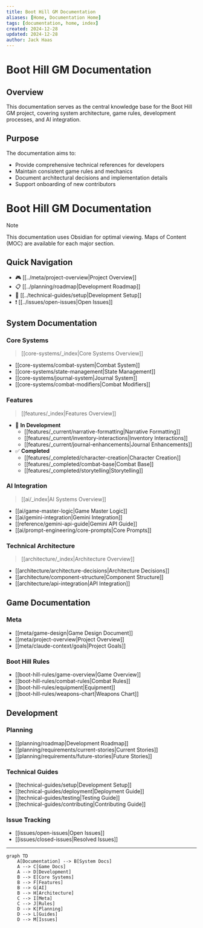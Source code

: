 ```yaml
---
title: Boot Hill GM Documentation
aliases: [Home, Documentation Home]
tags: [documentation, home, index]
created: 2024-12-28
updated: 2024-12-28
author: Jack Haas
---
```


# Boot Hill GM Documentation

## Overview
This documentation serves as the central knowledge base for the Boot Hill GM project, covering system architecture, game rules, development processes, and AI integration.

## Purpose
The documentation aims to:
- Provide comprehensive technical references for developers
- Maintain consistent game rules and mechanics
- Document architectural decisions and implementation details
- Support onboarding of new contributors

# Boot Hill GM Documentation

> [!note]
> This documentation uses Obsidian for optimal viewing. Maps of Content (MOC) are available for each major section.

## Quick Navigation
- 🎮 [[../meta/project-overview|Project Overview]]
- 📋 [[../planning/roadmap|Development Roadmap]]
- 🔧 [[../technical-guides/setup|Development Setup]]
- ❗ [[../issues/open-issues|Open Issues]]

## System Documentation
### Core Systems
> [[core-systems/_index|Core Systems Overview]]
- [[core-systems/combat-system|Combat System]]
- [[core-systems/state-management|State Management]]
- [[core-systems/journal-system|Journal System]]
- [[core-systems/combat-modifiers|Combat Modifiers]]

### Features
> [[features/_index|Features Overview]]
- 🚧 **In Development**
  - [[features/_current/narrative-formatting|Narrative Formatting]]
  - [[features/_current/inventory-interactions|Inventory Interactions]]
  - [[features/_current/journal-enhancements|Journal Enhancements]]
- ✅ **Completed**
  - [[features/_completed/character-creation|Character Creation]]
  - [[features/_completed/combat-base|Combat Base]]
  - [[features/_completed/storytelling|Storytelling]]

### AI Integration
> [[ai/_index|AI Systems Overview]]
- [[ai/game-master-logic|Game Master Logic]]
- [[ai/gemini-integration|Gemini Integration]]
- [[reference/gemini-api-guide|Gemini API Guide]]
- [[ai/prompt-engineering/core-prompts|Core Prompts]]

### Technical Architecture
> [[architecture/_index|Architecture Overview]]
- [[architecture/architecture-decisions|Architecture Decisions]]
- [[architecture/component-structure|Component Structure]]
- [[architecture/api-integration|API Integration]]

## Game Documentation
### Meta
- [[meta/game-design|Game Design Document]]
- [[meta/project-overview|Project Overview]]
- [[meta/claude-context/goals|Project Goals]]

### Boot Hill Rules
- [[boot-hill-rules/game-overview|Game Overview]]
- [[boot-hill-rules/combat-rules|Combat Rules]]
- [[boot-hill-rules/equipment|Equipment]]
- [[boot-hill-rules/weapons-chart|Weapons Chart]]

## Development
### Planning
- [[planning/roadmap|Development Roadmap]]
- [[planning/requirements/current-stories|Current Stories]]
- [[planning/requirements/future-stories|Future Stories]]

### Technical Guides
- [[technical-guides/setup|Development Setup]]
- [[technical-guides/deployment|Deployment Guide]]
- [[technical-guides/testing|Testing Guide]]
- [[technical-guides/contributing|Contributing Guide]]

### Issue Tracking
- [[issues/open-issues|Open Issues]]
- [[issues/closed-issues|Resolved Issues]]

---

```mermaid
graph TD
    A[Documentation] --> B[System Docs]
    A --> C[Game Docs]
    A --> D[Development]
    B --> E[Core Systems]
    B --> F[Features]
    B --> G[AI]
    B --> H[Architecture]
    C --> I[Meta]
    C --> J[Rules]
    D --> K[Planning]
    D --> L[Guides]
    D --> M[Issues]
```
